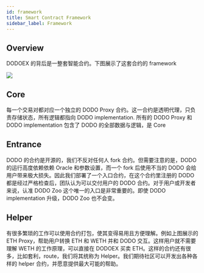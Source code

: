 ```yaml
---
id: framework
title: Smart Contract Framework
sidebar_label: Framework
---
```


## Overview

DODOEX 的背后是一整套智能合约。下图展示了这套合约的 framework

![](https://dodoex.github.io/docs/img/dodo_framework.jpeg)

## Core

每一个交易对都对应一个独立的 DODO Proxy 合约。这一合约是透明代理，只负责存储状态，所有逻辑都指向 DODO implementation. 所有的 DODO Proxy 和 DODO implementation 包含了 DODO 的全部数据与逻辑，是 Core

## Entrance

DODO 的合约是开源的，我们不反对任何人 fork 合约。但需要注意的是，DODO 的运行高度依赖依赖 Oracle 和参数设置，而一个 fork 后使用不当的 DODO 会给用户带来极大损失。因此我们部署了一个入口合约，在这个合约里注册的 DODO 都是经过严格检查后，团队认为可以交付用户的 DODO 合约。对于用户或开发者来说，认准 DODO Zoo 这个唯一的入口是非常重要的。即使 DODO implementation 升级，DODO Zoo 也不会变。

## Helper

有很多繁琐的工作可以使用合约打包，使其变得易用且方便理解。例如上图展示的 ETH Proxy，帮助用户转换 ETH 和 WETH 并和 DODO 交互。这样用户就不需要理解 WETH 的工作原理，可以直接在 DODOEX 买卖 ETH。这样的合约还有很多，比如套利，route，我们将其统称为 Helper。我们期待社区可以开发出各种各样的 helper 合约，并愿意提供最大可能的帮助。

